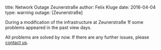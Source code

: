title: Network Outage Zeunerstraße
author: Felix Kluge
date: 2016-04-04
type: warning
outage: [Zeunerstraße]

During a modification of the infrastructure at Zeunerstraße 1f some problems appeared in the past view days.

All problems are solved by now. If there are any further issues, please [contact us](/sipa/contact).
